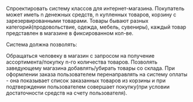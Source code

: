 Спроектировать систему классов для интернет-магазина.
Покупатель может иметь n денежных средств, n купленных товаров, корзину с зарезервированными товарами.
Товары бывают разных категорий(продовольствие, одежда, мебель, сувениры), каждый товар представлен в магазине в фиксированном кол-ве.

Система должна позволять:

Обращаться человеку в магазин с запросом на получение ассортимента/покупку n-го количества товаров.
Позволять заведующему магазина добавлять/убирать товары со склада.
При оформлении заказа пользователем перенаправлять на систему оплаты - она показывает список заказанных товаров из корзины и при подтверждении пользователем совершает покупку(при условии достаточности средств на счету пользователя).
